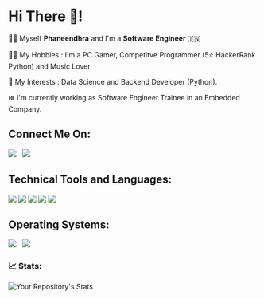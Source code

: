 # Hi There :wave:!

:standing_man: Myself **Phaneendhra** and I'm a **Software Engineer** :india: <br />

:technologist: My Hobbies : I'm a PC Gamer, Competitve Programmer (5:star: HackerRank Python) and Music Lover <br />

:telescope: My Interests : Data Science and Backend Developer (Python). <br />

:play_or_pause_button: I'm currently working as Software Engineer Trainee in an Embedded Company. <br />

## Connect Me On:
<a href="https://in.linkedin.com/in/phaneendhra-chinta"><img src="https://img.shields.io/badge/LinkedIn-0077B5?style=for-the-badge&logo=linkedin&logoColor=white"></a> &nbsp;
<a href="https://www.facebook.com/phani401"><img src="https://camo.githubusercontent.com/ae469df0ca892760cf6edd0c12b154d6d18dd56c019ad0fc12d881c17d3db3d3/68747470733a2f2f696d672e736869656c64732e696f2f7374617469632f76313f7374796c653d666f722d7468652d6261646765266d6573736167653d46616365626f6f6b26636f6c6f723d313837374632266c6f676f3d46616365626f6f6b266c6f676f436f6c6f723d464646464646266c6162656c3d"></img></a>
## Technical Tools and Languages:
<a><img src="https://img.shields.io/badge/C-00599C?style=for-the-badge&logo=c&logoColor=white"></img></a>
<a><img src="https://img.shields.io/badge/Python-14354C?style=for-the-badge&logo=python&logoColor=white"></img></a>
<a><img src="https://img.shields.io/badge/Django-092E20?style=for-the-badge&logo=django&logoColor=white"></img></a>
<a><img src="https://img.shields.io/badge/Flask-000000?style=for-the-badge&logo=flask&logoColor=white"></img></a>
<a><img src="https://img.shields.io/badge/Heroku-430098?style=for-the-badge&logo=heroku&logoColor=white"></img></a>

## Operating Systems:
<a><img src="https://camo.githubusercontent.com/1814dfdb62c9a3366a9946083ac0f3ed32aad98e665b287769332252d945f2f1/68747470733a2f2f696d672e736869656c64732e696f2f7374617469632f76313f7374796c653d666f722d7468652d6261646765266d6573736167653d5562756e747526636f6c6f723d453935343230266c6f676f3d5562756e7475266c6f676f436f6c6f723d464646464646266c6162656c3d"></img></a> &nbsp;
<a><img src="https://img.shields.io/badge/Windows-0078D6?style=for-the-badge&logo=windows&logoColor=white"></img></a>


### 📈 Stats:
![Your Repository's Stats](https://github-readme-stats.vercel.app/api/top-langs/?username=phaneendhra-ch&langs_count=9&theme=github_dark)
